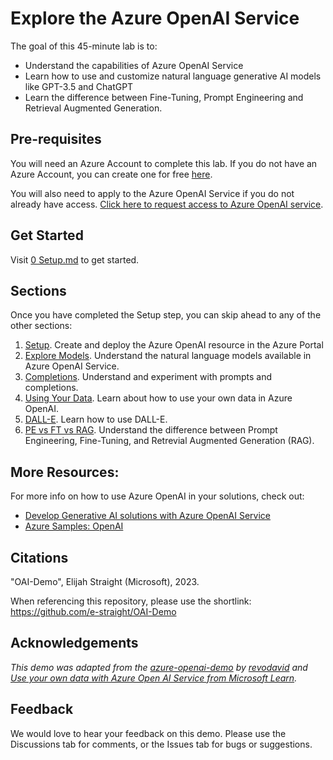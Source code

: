 # Explore the Azure OpenAI Service

The goal of this 45-minute lab is to:
  * Understand the capabilities of Azure OpenAI Service
  * Learn how to use and customize natural language generative AI models like GPT-3.5 and ChatGPT
  * Learn the difference between Fine-Tuning, Prompt Engineering and Retrieval Augmented Generation.

## Pre-requisites

You will need an Azure Account to complete this lab. If you do not have an Azure Account, you can create one for free [here](https://azure.microsoft.com/en-us/free/).

You will also need to apply to the Azure OpenAI Service if you do not already have access. [Click here to request access to Azure OpenAI service](https://aka.ms/oai/access).

## Get Started

Visit [0 Setup.md](https://github.com/e-straight/OAI-Demo/blob/main/0%20Setup.md) to get started.

## Sections

Once you have completed the Setup step, you can skip ahead to any of the other sections:

1. [Setup](https://github.com/e-straight/OAI-Demo/blob/main/0%20Setup.md). Create and deploy the Azure OpenAI resource in the Azure Portal
1. [Explore Models](https://github.com/e-straight/OAI-Demo/blob/main/1%20Explore%20Models.md). Understand the natural language models available in Azure OpenAI Service.
1. [Completions](https://github.com/e-straight/OAI-Demo/blob/main/2%20Completions.md). Understand and experiment with prompts and completions.
1. [Using Your Data](https://github.com/e-straight/OAI-Demo/blob/main/3%20Using%20Your%20Data.md). Learn about how to use your own data in Azure OpenAI.
1. [DALL-E](https://github.com/e-straight/OAI-Demo/blob/main/4%20DALL-E.md). Learn how to use DALL-E.
1. [PE vs FT vs RAG](https://github.com/e-straight/OAI-Demo/blob/main/5%20PE%20vs%20FT%20vs%20RAG.md). Understand the difference between Prompt Engineering, Fine-Tuning, and Retrevial Augmented Generation (RAG).

## More Resources:
For more info on how to use Azure OpenAI in your solutions, check out:

- [Develop Generative AI solutions with Azure OpenAI Service
](https://learn.microsoft.com/en-us/training/paths/develop-ai-solutions-azure-openai/)
- [Azure Samples: OpenAI](https://github.com/Azure-Samples/openai/tree/main)

## Citations

"OAI-Demo", Elijah Straight (Microsoft), 2023.

When referencing this repository, please use the shortlink: https://github.com/e-straight/OAI-Demo

## Acknowledgements

*This demo was adapted from the [azure-openai-demo](https://github.com/revodavid/azure-openai-lab/tree/main) by [revodavid](https://github.com/revodavid) and [Use your own data with Azure Open AI Service from Microsoft Learn](https://microsoftlearning.github.io/mslearn-openai/Instructions/Labs/06-use-own-data.html).*


## Feedback

We would love to hear your feedback on this demo. Please use the Discussions tab for comments, or the Issues tab for bugs or suggestions.



  




  
